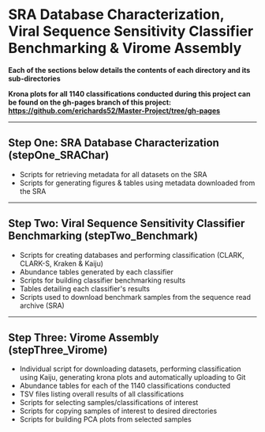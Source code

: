 # SRA Database Characterization, Viral Sequence Sensitivity Classifier Benchmarking & Virome Assembly

**Each of the sections below details the contents of each directory and its sub-directories**

**Krona plots for all 1140 classifications conducted during this project can be found on the gh-pages branch of this project: https://github.com/erichards52/Master-Project/tree/gh-pages**

-------------------------------------------------


## Step One: SRA Database Characterization (stepOne_SRAChar)
* Scripts for retrieving metadata for all datasets on the SRA
* Scripts for generating figures & tables using metadata downloaded from the SRA


-------------------------------------------------


## Step Two: Viral Sequence Sensitivity Classifier Benchmarking (stepTwo_Benchmark)
* Scripts for creating databases and performing classification (CLARK, CLARK-S, Kraken & Kaiju)
* Abundance tables generated by each classifier
* Scripts for building classifier benchmarking results
* Tables detailing each classifier's results
* Scripts used to download benchmark samples from the sequence read archive (SRA)


-------------------------------------------------


## Step Three: Virome Assembly (stepThree_Virome)
* Individual script for downloading datasets, performing classification using Kaiju, generating krona plots and automatically uploading to Git
* Abundance tables for each of the 1140 classifications conducted
* TSV files listing overall results of all classifications
* Scripts for selecting samples/classifications of interest
* Scripts for copying samples of interest to desired directories
* Scripts for building PCA plots from selected samples
